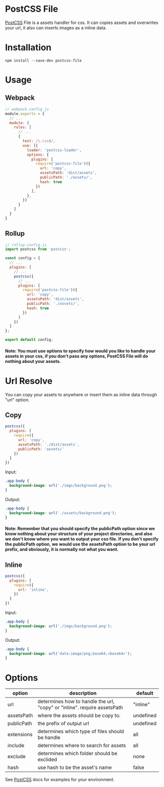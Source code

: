 # PostCSS File

[PostCSS]: https://github.com/postcss/postcss

[PostCSS] File is a assets handler for css. It can copies assets and overwrites your url, it also can inserts images as a inline data.

# Installation

```shell
npm install --save-dev postcss-file
```

# Usage

## Webpack
```javascript
// webpack.config.js
module.exports = {
  // ...
  module: {
    rules: [
      // ...
      {
        test: /\.css$/,
        use: [{
          loader: 'postcss-loader',
          options: {
            plugins: [
              require('postcss-file')({
                url: 'copy',
                assetsPath: 'dist/assets',
                publicPath: './assets/',
                hash: true
              })
            ],
          },
        }]
      }
    ]
  }
}
```

## Rollup
```javascript
// rollup.config.js
import postcss from 'postcss';

const config = {
  // ...
  plugins: [
    // ...
    postcss({
      // ...
      plugins: [
        require('postcss-file')({
          url: 'copy',
          assetsPath: 'dist/assets',
          publicPath: './assets/',
          hash: true
        })
      ]
    })
  ]
};

export default config;
```
#### Note: You must use options to specify how would you like to handle your assets in your css, if you don't pass any options, PostCSS File will do nothing about your assets.

# Url Resolve

You can copy your assets to anywhere or insert them as inline data through "url" option.

## Copy

```javascript
postcss({
  plugins: [
    require({
      url: 'copy',
      assetsPath: './dist/assets',
      publicPath: 'assets/'
    })
  ]
})
```

Input:

```css
.app-body {
  background-image: url('./imgs/background.png');
}
```

Output:

```css
.app-body {
  background-image: url('./assets/background.png');
}
```

#### Note: Remember that you should specify the publicPath option since we know nothing about your structure of your project directories, and also we don't know where you want to output your css file. If you don't specify the publicPath option, we would use the assetsPath option to be your url prefix, and obviously, it is normally not what you want.

## Inline
```javascript
postcss({
  plugins: [
    require({
      url: 'inline',
    })
  ]
})
```

Input:

```css
.app-body {
  background-image: url('./imgs/background.png');
}
```

Output:

```css
.app-body {
  background-image: url('data:image/png;base64,<base64>');
}
```

# Options
option | description | default
---- | ---- | ----
url | determines how to handle the url, "copy" or "inline". require assetsPath | "inline"
assetsPath | where the assets should be copy to. | undefined
publicPath | the prefix of output url | undefined
extensions | determines which type of files should be handle | all
include | determines where to search for assets | all
exclude | determines which folder should be exclided | none
hash | use hash to be the asset's name | false

See [PostCSS] docs for examples for your environment.
